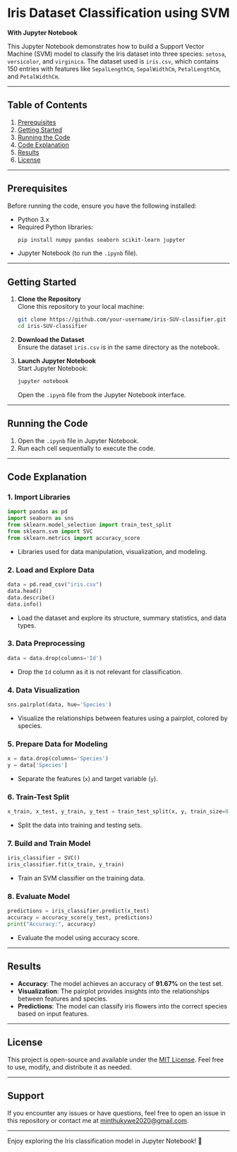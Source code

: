 # Iris Dataset Classification using SVM  
**With Jupyter Notebook**

This Jupyter Notebook demonstrates how to build a Support Vector Machine (SVM) model to classify the Iris dataset into three species: `setosa`, `versicolor`, and `virginica`. The dataset used is `iris.csv`, which contains 150 entries with features like `SepalLengthCm`, `SepalWidthCm`, `PetalLengthCm`, and `PetalWidthCm`.

---

## **Table of Contents**
1. [Prerequisites](#prerequisites)
2. [Getting Started](#getting-started)
3. [Running the Code](#running-the-code)
4. [Code Explanation](#code-explanation)
5. [Results](#results)
6. [License](#license)

---

## **Prerequisites**
Before running the code, ensure you have the following installed:
- Python 3.x
- Required Python libraries:
  ```bash
  pip install numpy pandas seaborn scikit-learn jupyter
  ```
- Jupyter Notebook (to run the `.ipynb` file).

---

## **Getting Started**
1. **Clone the Repository**  
   Clone this repository to your local machine:
   ```bash
   git clone https://github.com/your-username/iris-SUV-classifier.git
   cd iris-SUV-classifier
   ```

2. **Download the Dataset**  
   Ensure the dataset `iris.csv` is in the same directory as the notebook.

3. **Launch Jupyter Notebook**  
   Start Jupyter Notebook:
   ```bash
   jupyter notebook
   ```
   Open the `.ipynb` file from the Jupyter Notebook interface.

---

## **Running the Code**
1. Open the `.ipynb` file in Jupyter Notebook.
2. Run each cell sequentially to execute the code.

---

## **Code Explanation**
### **1. Import Libraries**
```python
import pandas as pd
import seaborn as sns
from sklearn.model_selection import train_test_split
from sklearn.svm import SVC
from sklearn.metrics import accuracy_score
```
- Libraries used for data manipulation, visualization, and modeling.

### **2. Load and Explore Data**
```python
data = pd.read_csv("iris.csv")
data.head()
data.describe()
data.info()
```
- Load the dataset and explore its structure, summary statistics, and data types.

### **3. Data Preprocessing**
```python
data = data.drop(columns='Id')
```
- Drop the `Id` column as it is not relevant for classification.

### **4. Data Visualization**
```python
sns.pairplot(data, hue='Species')
```
- Visualize the relationships between features using a pairplot, colored by species.

### **5. Prepare Data for Modeling**
```python
x = data.drop(columns='Species')
y = data['Species']
```
- Separate the features (`x`) and target variable (`y`).

### **6. Train-Test Split**
```python
x_train, x_test, y_train, y_test = train_test_split(x, y, train_size=0.2, random_state=0)
```
- Split the data into training and testing sets.

### **7. Build and Train Model**
```python
iris_classifier = SVC()
iris_classifier.fit(x_train, y_train)
```
- Train an SVM classifier on the training data.

### **8. Evaluate Model**
```python
predictions = iris_classifier.predict(x_test)
accuracy = accuracy_score(y_test, predictions)
print("Accuracy:", accuracy)
```
- Evaluate the model using accuracy score.

---

## **Results**
- **Accuracy**: The model achieves an accuracy of **91.67%** on the test set.
- **Visualization**: The pairplot provides insights into the relationships between features and species.
- **Predictions**: The model can classify iris flowers into the correct species based on input features.

---

## **License**
This project is open-source and available under the [MIT License](LICENSE). Feel free to use, modify, and distribute it as needed.

---

## **Support**
If you encounter any issues or have questions, feel free to open an issue in this repository or contact me at [minthukywe2020@gmail.com](mailto:minthukywe2020@gmail.com).

---

Enjoy exploring the Iris classification model in Jupyter Notebook! 🚀
